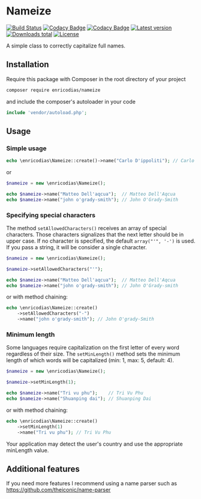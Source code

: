 # Nameize

[![Build Status](https://travis-ci.com/enricodias/nameize.svg?branch=master)](https://travis-ci.com/enricodias/nameize)
[![Codacy Badge](https://api.codacy.com/project/badge/Coverage/ce9cfa2739534021a15aebfb7037ef1d)](https://www.codacy.com/manual/enricodias/nameize?utm_source=github.com&utm_medium=referral&utm_content=enricodias/nameize&utm_campaign=Badge_Coverage)
[![Codacy Badge](https://api.codacy.com/project/badge/Grade/ce9cfa2739534021a15aebfb7037ef1d)](https://www.codacy.com/manual/enricodias/nameize?utm_source=github.com&amp;utm_medium=referral&amp;utm_content=enricodias/nameize&amp;utm_campaign=Badge_Grade)
[![Latest version](http://img.shields.io/packagist/v/enricodias/nameize.svg)](https://packagist.org/packages/enricodias/nameize)
[![Downloads total](http://img.shields.io/packagist/dt/enricodias/nameize.svg)](https://packagist.org/packages/enricodias/nameize)
[![License](http://img.shields.io/packagist/l/enricodias/nameize.svg)](https://github.com/enricodias/nameize/blob/master/LICENSE.md)

A simple class to correctly capitalize full names.

## Installation

Require this package with Composer in the root directory of your project

```bash
composer require enricodias/nameize
```

and include the composer's autoloader in your code

```php
include 'vendor/autoload.php';
```

## Usage

### Simple usage

```php
echo \enricodias\Nameize::create()->name("Carlo D'ippoliti"); // Carlo D'Ippoliti
```

or

```php
$nameize = new \enricodias\Nameize();

echo $nameize->name("Matteo Dell'aqcua");  // Matteo Dell'Aqcua
echo $nameize->name("john o'grady-smith"); // John O'Grady-Smith
```

### Specifying special characters

The method ```setAllowedCharacters()``` receives an array of special characters. Those characters signalizes that the next letter should be in upper case. If no character is specified, the default ```array("'", '-')``` is used. If you pass a string, it will be consider a single character.



```php
$nameize = new \enricodias\Nameize();

$nameize->setAllowedCharacters("'");

echo $nameize->name("Matteo Dell'aqcua");  // Matteo Dell'Aqcua
echo $nameize->name("john o'grady-smith"); // John O'Grady-smith
```

or with method chaining:

```php
echo \enricodias\Nameize::create()
    ->setAllowedCharacters("-")
    ->name("john o'grady-smith"); // John O'grady-Smith
```

### Minimum length

Some languages require capitalization on the first letter of every word regardless of their size. The ```setMinLength()``` method sets the minimum length of which words will be capitalized (min: 1, max: 5, default: 4).

```php
$nameize = new \enricodias\Nameize();

$nameize->setMinLength(1);

echo $nameize->name("Tri vu phu");    // Tri Vu Phu
echo $nameize->name("Shuanping dai"); // Shuanping Dai
```

or with method chaining:

```php
echo \enricodias\Nameize::create()
    ->setMinLength(1)
    ->name("Tri vu phu"); // Tri Vu Phu
```

Your application may detect the user's country and use the appropriate minLength value.

## Additional features

If you need more features I recommend using a name parser such as <https://github.com/theiconic/name-parser>
